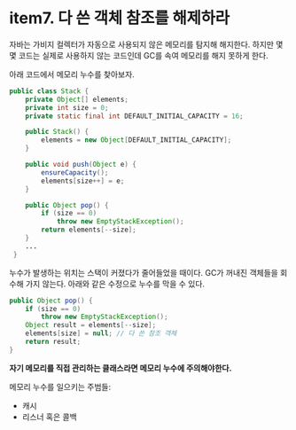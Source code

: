 # item7. 다 쓴 객체 참조를 해제하라

자바는 가비지 컬렉터가 자동으로 사용되지 않은 메모리를 탐지해 해지한다. 하지만 몇몇 코드는 실제로 사용하지 않는 코드인데 GC를 속여 메모리를 해지 못하게 한다.


아래 코드에서 메모리 누수를 찾아보자. 
``` java
public class Stack {
    private Object[] elements;
    private int size = 0;
    private static final int DEFAULT_INITIAL_CAPACITY = 16;

    public Stack() {
        elements = new Object[DEFAULT_INITIAL_CAPACITY];
    }

    public void push(Object e) {
        ensureCapacity();
        elements[size++] = e;
    }

    public Object pop() {
        if (size == 0)
            throw new EmptyStackException();
        return elements[--size];
    }
    ...
 }
```
누수가 발생하는 위치는 스택이 커졌다가 줄어들었을 때이다. GC가 꺼내진 객체들을 회수해 가지 않는다. 아래와 같은 수정으로 누수를 막을 수 있다.
``` java
public Object pop() {
    if (size == 0)
        throw new EmptyStackException();
    Object result = elements[--size];
    elements[size] = null; // 다 쓴 참조 객체
    return result;
}
```
**자기 메모리를 직접 관리하는 클래스라면 메모리 누수에 주의해야한다.**
  
메모리 누수를 일으키는 주범들:
* 캐시
* 리스너 혹은 콜백
